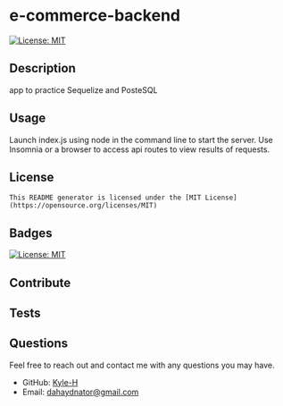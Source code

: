 # e-commerce-backend
  [![License: MIT](https://img.shields.io/badge/License-MIT-yellow.svg)](https://opensource.org/licenses/MIT)

  ## Description
  app to practice Sequelize and PosteSQL


  ## Usage
  Launch index.js using node in the command line to start the server. Use Insomnia or a browser to access api routes to view results of requests.

  ## License
    This README generator is licensed under the [MIT License](https://opensource.org/licenses/MIT)
  

  ## Badges
  [![License: MIT](https://img.shields.io/badge/License-MIT-yellow.svg)](https://opensource.org/licenses/MIT)

  ## Contribute
  

  ## Tests
  

  ## Questions
  Feel free to reach out and contact me with any questions you may have.
  - GitHub: [Kyle-H](https://github.com/Kyle-H)
  - Email: dahaydnator@gmail.com
